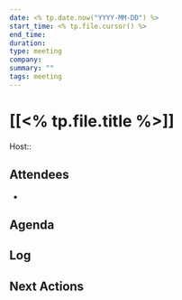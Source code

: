 ```yaml
---
date: <% tp.date.now("YYYY-MM-DD") %>
start_time: <% tp.file.cursor() %>
end_time:
duration:
type: meeting
company:
summary: ""
tags: meeting
---
```

# [[<% tp.file.title %>]]
Host:: 

## Attendees
-

## Agenda

## Log

## Next Actions